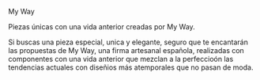 My Way

Piezas únicas con una vida anterior creadas por My Way.

Si buscas una pieza especial, unica y elegante, seguro que te encantarán las propuestas de My Way, una firma artesanal española, realizadas con componentes  con una vida anterior que mezclan a la perfeccioón las tendencias actuales con diseñios más atemporales que no pasan de moda.
